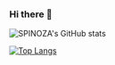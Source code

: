 ### Hi there 👋
![SPINOZA's GitHub stats](https://github-readme-stats.vercel.app/api?username=SPINOZA&show_icons=true&theme=radical)

[![Top Langs](https://github-readme-stats.vercel.app/api/top-langs/?username=SPINOZA&size_weight=0.5&count_weight=0.5)](https://github.com/anuraghazra/github-readme-stats)

